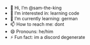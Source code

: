 - 👋 Hi, I’m @sam-the-king
- 👀 I’m interested in: learning code
- 🌱 I’m currently learning: german
- 📫 How to reach me: dont
- 😄 Pronouns: he/him
- ⚡ Fun fact: im a discord degenerate

<!---
sam-the-king/sam-the-king is a ✨ special ✨ repository because its `README.md` (this file) appears on your GitHub profile.
You can click the Preview link to take a look at your changes.
--->
